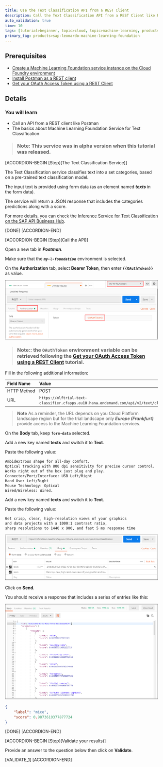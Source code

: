 ```yaml
---
title: Use the Text Classification API from a REST Client
description: Call the Text Classification API from a REST Client like Postman
auto_validation: true
time: 10
tags: [tutorial>beginner, topic>cloud, topic>machine-learning, products>sap-cloud-platform, products>sap-cloud-platform-for-the-cloud-foundry-environment]
primary_tag: products>sap-leonardo-machine-learning-foundation
---
```


## Prerequisites
 - [Create a Machine Learning Foundation service instance on the Cloud Foundry environment](https://developers.sap.com/tutorial-navigator.html?mlfs-cf-create-instance.html)
 - [Install Postman as a REST client](https://developers.sap.com/tutorials/api-tools-postman-install.html)
 - [Get your OAuth Access Token using a REST Client](https://developers.sap.com/tutorials/cp-mlf-rest-generate-oauth-token.html)

## Details
### You will learn
  - Call an API from a REST client like Postman
  - The basics about Machine Learning Foundation Service for Text Classification

> ### **Note:** This service was in alpha version when this tutorial was released.

[ACCORDION-BEGIN [Step](The Text Classification Service)]

The Text Classification service classifies text into a set categories, based on a pre-trained text classification model.

The input text is provided using form data (as an element named ***texts*** in the form data).

The service will return a JSON response that includes the categories predictions along with a score.

For more details, you can check the [Inference Service for Text Classification on the SAP API Business Hub](https://api.sap.com/api/text_classifier_api/resource).

[DONE]
[ACCORDION-END]

[ACCORDION-BEGIN [Step](Call the API)]

Open a new tab in ***Postman***.

Make sure that the ***`my-l-foundation`*** environment is selected.

On the **Authorization** tab, select **Bearer Token**, then enter **`{{OAuthToken}}`** as value.

![Postman](01.png)

> ### **Note:**: the **`OAuthToken`** environment variable can be retrieved following the [Get your OAuth Access Token using a REST Client](https://developers.sap.com/tutorials/cp-mlf-rest-generate-oauth-token.html) tutorial.

Fill in the following additional information:

Field Name               | Value
:----------------------- | :--------------
<nobr>HTTP Method</nobr> | POST
<nobr>URL<nobr>          | <nobr>`https://mlftrial-text-classifier.cfapps.eu10.hana.ondemand.com/api/v2/text/classification`</nobr>

> **Note** As a reminder, the URL depends on you Cloud Platform landscape region but for the trial landscape only ***Europe (Frankfurt)*** provide access to the Machine Learning Foundation services.

On the **Body** tab, keep **`form-data`** selected.

Add a new key named **texts** and switch it to **Text**.

Paste the following value:

```text
Ambidextrous shape for all-day comfort.
Optical tracking with 800 dpi sensitivity for precise cursor control.
Works right out of the box just plug and play.
Connector/Port/Interface: USB Left/Right
Hand Use: Left/Right
Mouse Technology: Optical
Wired/Wireless: Wired.
```

Add a new key named **texts** and switch it to **Text**.

Paste the following value:

```text
Get crisp, clear, high-resolution views of your graphics
and data projects with a 1000:1 contrast ratio,
sharp resolutions to 1440 x 900, and fast 5 ms response time
```

![Postman](02.png)

Click on **Send**.

You should receive a response that includes a series of entries like this:

![Postman](03.png)

```json
{
    "label": "mice",
    "score": 0.9873610377877724
}
```

[DONE]
[ACCORDION-END]

[ACCORDION-BEGIN [Step](Validate your results)]

Provide an answer to the question below then click on **Validate**.

[VALIDATE_1]
[ACCORDION-END]
